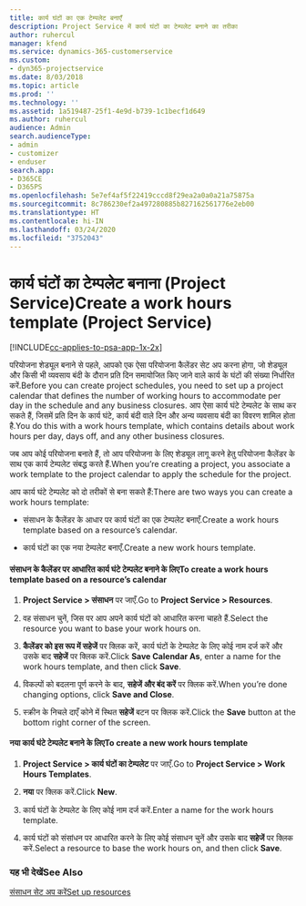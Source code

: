 ```yaml
---
title: कार्य घंटों का एक टेम्पलेट बनाएँ
description: Project Service में कार्य घंटों का टेम्पलेट बनाने का तरीका
author: ruhercul
manager: kfend
ms.service: dynamics-365-customerservice
ms.custom:
- dyn365-projectservice
ms.date: 8/03/2018
ms.topic: article
ms.prod: ''
ms.technology: ''
ms.assetid: 1a519487-25f1-4e9d-b739-1c1becf1d649
ms.author: ruhercul
audience: Admin
search.audienceType:
- admin
- customizer
- enduser
search.app:
- D365CE
- D365PS
ms.openlocfilehash: 5e7ef4af5f22419cccd8f29ea2a0a0a21a75875a
ms.sourcegitcommit: 8c786230ef2a497280885b827162561776e2eb00
ms.translationtype: HT
ms.contentlocale: hi-IN
ms.lasthandoff: 03/24/2020
ms.locfileid: "3752043"
---
```

# <a name="create-a-work-hours-template-project-service"></a><span data-ttu-id="dd2ba-103">कार्य घंटों का टेम्पलेट बनाना (Project Service)</span><span class="sxs-lookup"><span data-stu-id="dd2ba-103">Create a work hours template (Project Service)</span></span>

[!INCLUDE[cc-applies-to-psa-app-1x-2x](../includes/cc-applies-to-psa-app-1x-2x.md)]

<span data-ttu-id="dd2ba-104">परियोजना शेड्यूल बनाने से पहले, आपको एक ऐसा परियोजना कैलेंडर सेट अप करना होगा, जो शेड्यूल और किसी भी व्यवसाय बंदी के दौरान प्रति दिन समायोजित किए जाने वाले कार्य के घंटों की संख्या निर्धारित करें.</span><span class="sxs-lookup"><span data-stu-id="dd2ba-104">Before you can create project schedules, you need to set up a project calendar that defines the number of working hours to accommodate per day in the schedule and any business closures.</span></span> <span data-ttu-id="dd2ba-105">आप ऐसा कार्य घंटे टेम्पलेट के साथ कर सकते हैं, जिसमें प्रति दिन के कार्य घंटे, कार्य बंदी वाले दिन और अन्य व्यवसाय बंदी का विवरण शामिल होता है.</span><span class="sxs-lookup"><span data-stu-id="dd2ba-105">You do this with a work hours template, which contains details about work hours per day, days off, and any other business closures.</span></span>  
  
 <span data-ttu-id="dd2ba-106">जब आप कोई परियोजना बनाते हैं, तो आप परियोजना के लिए शेड्यूल लागू करने हेतु परियोजना कैलेंडर के साथ एक कार्य टेम्पलेट संबद्ध करते हैं.</span><span class="sxs-lookup"><span data-stu-id="dd2ba-106">When you’re creating a project, you associate a work template to the project calendar to apply the schedule for the project.</span></span>  
  
 <span data-ttu-id="dd2ba-107">आप कार्य घंटे टेम्पलेट को दो तरीकों से बना सकते हैं:</span><span class="sxs-lookup"><span data-stu-id="dd2ba-107">There are two ways you can create a work hours template:</span></span>  
  
-   <span data-ttu-id="dd2ba-108">संसाधन के कैलेंडर के आधार पर कार्य घंटों का एक टेम्पलेट बनाएँ.</span><span class="sxs-lookup"><span data-stu-id="dd2ba-108">Create a work hours template based on a resource’s calendar.</span></span>  
  
-   <span data-ttu-id="dd2ba-109">कार्य घंटों का एक नया टेम्पलेट बनाएँ.</span><span class="sxs-lookup"><span data-stu-id="dd2ba-109">Create a new work hours template.</span></span>  
  
#### <a name="to-create-a-work-hours-template-based-on-a-resources-calendar"></a><span data-ttu-id="dd2ba-110">संसाधन के कैलेंडर पर आधारित कार्य घंटे टेम्पलेट बनाने के लिए</span><span class="sxs-lookup"><span data-stu-id="dd2ba-110">To create a work hours template based on a resource’s calendar</span></span>  
  
1.  <span data-ttu-id="dd2ba-111">**Project Service > संसाधन** पर जाएँ.</span><span class="sxs-lookup"><span data-stu-id="dd2ba-111">Go to **Project Service > Resources**.</span></span>  
  
2.  <span data-ttu-id="dd2ba-112">वह संसाधन चुनें, जिस पर आप अपने कार्य घंटों को आधारित करना चाहते हैं.</span><span class="sxs-lookup"><span data-stu-id="dd2ba-112">Select the resource you want to base your work hours on.</span></span>  
  
3.  <span data-ttu-id="dd2ba-113">**कैलेंडर को इस रूप में सहेजें** पर क्लिक करें, कार्य घंटों के टेम्पलेट के लिए कोई नाम दर्ज करें और उसके बाद **सहेजें** पर क्लिक करें.</span><span class="sxs-lookup"><span data-stu-id="dd2ba-113">Click **Save Calendar As**, enter a name for the work hours template, and then click **Save**.</span></span>  
  
4.  <span data-ttu-id="dd2ba-114">विकल्पों को बदलना पूर्ण करने के बाद, **सहेजें और बंद करें** पर क्लिक करें.</span><span class="sxs-lookup"><span data-stu-id="dd2ba-114">When you’re done changing options, click **Save and Close**.</span></span>  
  
5.  <span data-ttu-id="dd2ba-115">स्‍क्रीन के निचले दाएँ कोने में स्थित **सहेजें** बटन पर क्लिक करें.</span><span class="sxs-lookup"><span data-stu-id="dd2ba-115">Click the **Save** button at the bottom right corner of the screen.</span></span>  
  
#### <a name="to-create-a-new-work-hours-template"></a><span data-ttu-id="dd2ba-116">नया कार्य घंटे टेम्पलेट बनाने के लिए</span><span class="sxs-lookup"><span data-stu-id="dd2ba-116">To create a new work hours template</span></span>  
  
1.  <span data-ttu-id="dd2ba-117">**Project Service > कार्य घंटों का टेम्पलेट** पर जाएँ.</span><span class="sxs-lookup"><span data-stu-id="dd2ba-117">Go to **Project Service > Work Hours Templates**.</span></span>  
  
2.  <span data-ttu-id="dd2ba-118">**नया** पर क्लिक करें.</span><span class="sxs-lookup"><span data-stu-id="dd2ba-118">Click **New**.</span></span>  
  
3.  <span data-ttu-id="dd2ba-119">कार्य घंटों के टेम्पलेट के लिए कोई नाम दर्ज करें.</span><span class="sxs-lookup"><span data-stu-id="dd2ba-119">Enter a name for the work hours template.</span></span>  
  
4.  <span data-ttu-id="dd2ba-120">कार्य घंटों को संसांधन पर आधारित करने के लिए कोई संसाधन चुनें और उसके बाद **सहेजें** पर क्लिक करें.</span><span class="sxs-lookup"><span data-stu-id="dd2ba-120">Select a resource to base the work hours on, and then click **Save**.</span></span>  
  
### <a name="see-also"></a><span data-ttu-id="dd2ba-121">यह भी देखें</span><span class="sxs-lookup"><span data-stu-id="dd2ba-121">See Also</span></span>  
 [<span data-ttu-id="dd2ba-122">संसाधन सेट अप करें</span><span class="sxs-lookup"><span data-stu-id="dd2ba-122">Set up resources</span></span>](../project-service/set-up-resources.md)
